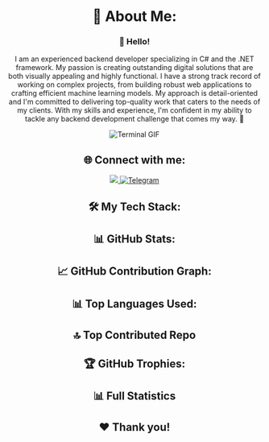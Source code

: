 <h1 align="center">💫 About Me:</h1>

<h3 align="center">👋 Hello!</h3>
<p align="center">
I am an experienced backend developer specializing in C# and the .NET framework. My passion is creating outstanding digital solutions that are both visually appealing and highly functional. I have a strong track record of working on complex projects, from building robust web applications to crafting efficient machine learning models. My approach is detail-oriented and I'm committed to delivering top-quality work that caters to the needs of my clients. With my skills and experience, I'm confident in my ability to tackle any backend development challenge that comes my way. 🚀
</p>

<p align="center"> 
  <img src="https://path-to-your-terminal-gif" alt="Terminal GIF">
</p>

<h2 align="center">🌐 Connect with me:</h2>

<p align="center">
  <a href="https://img.shields.io/badge/LinkedIn-blue?logo=linkedin&logoColor=white&style=for-the-badge">
    <img src="https://img.shields.io/badge/LinkedIn-blue">
  </a>
  <a href="https://t.me/zln_work">
    <img src="https://img.shields.io/badge/Telegram-2CA5E0?style=for-the-badge&logo=telegram&logoColor=white" alt="Telegram">
  </a>
  <!-- Add more social links here -->
</p>
<h2 align="center">🛠️ My Tech Stack:</h2>

<p align="center">
  <!-- Add badges for your tech stack here -->
</p>

<h2 align="center">📊 GitHub Stats:</h2>

<p align="center">
  <!-- Add GitHub stats cards here -->
</p>

<h2 align="center">📈 GitHub Contribution Graph:</h2>

<p align="center">
  <!-- Add contribution graph here -->
</p>

<h2 align="center">📊 Top Languages Used:</h2>

<p align="center">
  <!-- Add top languages used here -->
</p>

<h2 align="center">🔝 Top Contributed Repo</h2>

<p align="center">
  <!-- Add top contributed repo info here -->
</p>

<h2 align="center">🏆 GitHub Trophies:</h2>

<p align="center">
  <!-- Add GitHub trophies here -->
</p>

<h2 align="center">📊 Full Statistics</h2>

<p align="center">
  <!-- Add full statistics here -->
</p>

<h2 align="center">❤️ Thank you!</h2>






